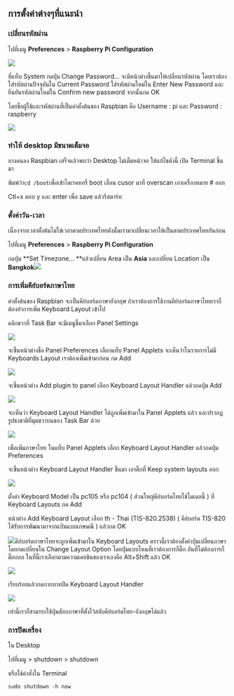 ## การตั้งค่าต่างๆที่แนะนำ

### เปลี่ยนรหัสผ่าน

ไปที่เมนู **Preferences** &gt; **Raspberry Pi Configuration**

![](/assets/raspberrypiconfig.png)

ที่แท็บ System กดปุ่ม Change Password... จะมีหน้าต่างขึ้นมาให้เปลี่ยนรหัสผ่าน โดยเราต้องใส่รหัสผ่านปัจจุบันใน Current Password ใส่รหัสผ่านใหม่ใน Enter New Password และยืนยันรหัสผ่านใหม่ใน Confirm new password จากนั้นกด OK

โดยชื่อผู้ใช้และรหัสผ่านที่เป็นค่าตั้งต้นของ Raspbian คือ Username : pi และ Password : raspberry

![](/assets/changepasswd.png)

### ทำให้ desktop มีขนาดเต็มจอ

บางคนลง Raspbian เสร็จแล้วพบว่า Desktop ไม่เต็มหน้าจอ ให้แก้ไขดังนี้ เปิด Terminal ขึ้นมา

พิมพ์ว่า`cd /boot`เพื่อเข้าไดเรคทอรี่ boot เลื่อน cusor มาที่ overscan เอาเครื่องหมาย \# ออก

Ctl+x ตอบ y และ enter เพื่อ save แล้วรีสตาร์ท

### ตั้งค่าวัน-เวลา

เนื่องจากเวลาตั้งต้นไม่ใช่เวลาตามประเทศไทยดังนั้นเรามาเปลี่ยนเวลาให้เป็นตามประเทศไทยกันก่อน

ไปที่เมนู **Preferences** &gt; **Raspberry Pi Configuration**

กดปุ่ม **Set Timezone... **แล้วเปลี่ยน Area เป็น **Asia** และเปลี่ยน Location เป็น **Bangkok**![](/assets/changetimezone.png)

### การเพิ่มคีย์บอร์ดภาษาไทย

ค่าตั้งต้นของ Raspbian จะเป็นคีย์บอร์ดภาษาอังกฤษ ถ้าเราต้องการใช้งานคีย์บอร์ดภาษาไทยเราก็ต้องทำการเพิ่ม Keyboard Layout เข้าไป

คลิกขวาที่ Task Bar จะมีเมนูขี้มาเลือก Panel Settings

![](/assets/keyboardlayout1.png)

จะขึ้นหน้าต่างชื่อ Panel Preferences เลือกแท็บ Panel Applets จะเห็นว่าในรายการไม่มี Keyboards Layout เราต้องเพิ่มเข้ามาก่อน กด Add

![](/assets/keyboardlayout2.png)

จะขึ้นหน้าต่าง Add plugin to panel เลือก Keyboard Layout Handler แล้วกดปุ่ม Add

![](/assets/keyboardlayout3.png)

จะเห็นว่า Keyboard Layout Handler ได้ถูกเพิ่มเข้ามาใน Panel Applets แล้ว และปรากฏรูปธงชาติที่มุมขวาบนของ Task Bar ด้วย

![](/assets/keyboardlayout4.png)

เพื่อเพิ่มภาษาไทย ในแท็บ Panel Applets เลือก Keyboard Layout Handler แล้วกดปุ่ม Preferences

จะขึ้นหน้าต่าง Keyboard Layout Handler ขึ้นมา เอาติ๊กที่ Keep system layouts ออก

![](/assets/keyboardlayout5.png)

ตั้งค่า Keyboard Model เป็น pc105 หรือ pc104 \( ส่วนใหญ่คีย์บอร์ดไทยใช้โมเดลนี้ \) ที่ Keyboard Layouts กด Add

หน้าต่าง Add Keyboard Layout เลือก th - Thai \(TIS-820.2538\) \( คีย์บอร์ด TIS-820 ได้รับการพัฒนามาจากแป้นแบบเกษมณี \) แล้วกด OK

![](/assets/keyboardlayout6.png)คีย์บอร์ดภาษาไทยจะถูกเพิ่มเข้ามาใน Keyboard Layouts คราวนี้เราต้องตั้งค่าปุ่มเปลี่ยนภาษา โดยกดเปลี่ยนใน Change Layout Option โดยปุ่มแบบไหนที่เราต้องการก็ติ๊ก อันที่ไม่ต้องการก็ติ๊กออก ในที่นี้เราเลือกตามความเคยชินของเราเองคือ Alt+Shift แล้ว OK

![](/assets/keyboardlayout7.png)

เรียบร้อยแล้วกดกากบาทปิด Keyboard Layout Handler

![](/assets/keyboardlayout8.png)

เท่านี้เราก็สามารถใช้ปุ่มสัลบภาษาที่ตั้งไว้สลับคีย์บอร์ดไทย-อังกฤษได้แล้ว

### การปิดเครื่อง

ใน Desktop 

ไปที่เมนู &gt; shutdown &gt; shutdown

หรือใช้คำสั่งใน Terminal

`sudo shutdown -h now`

